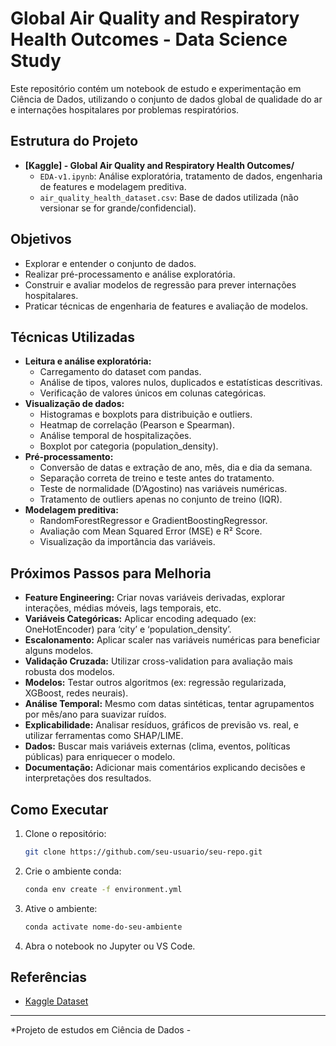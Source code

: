 # Global Air Quality and Respiratory Health Outcomes - Data Science Study

Este repositório contém um notebook de estudo e experimentação em Ciência de Dados, utilizando o conjunto de dados global de qualidade do ar e internações hospitalares por problemas respiratórios.

## Estrutura do Projeto

- **[Kaggle] - Global Air Quality and Respiratory Health Outcomes/**
  - `EDA-v1.ipynb`: Análise exploratória, tratamento de dados, engenharia de features e modelagem preditiva.
  - `air_quality_health_dataset.csv`: Base de dados utilizada (não versionar se for grande/confidencial).

## Objetivos

- Explorar e entender o conjunto de dados.
- Realizar pré-processamento e análise exploratória.
- Construir e avaliar modelos de regressão para prever internações hospitalares.
- Praticar técnicas de engenharia de features e avaliação de modelos.

## Técnicas Utilizadas

- **Leitura e análise exploratória:**
    - Carregamento do dataset com pandas.
    - Análise de tipos, valores nulos, duplicados e estatísticas descritivas.
    - Verificação de valores únicos em colunas categóricas.
- **Visualização de dados:**
    - Histogramas e boxplots para distribuição e outliers.
    - Heatmap de correlação (Pearson e Spearman).
    - Análise temporal de hospitalizações.
    - Boxplot por categoria (population_density).
- **Pré-processamento:**
    - Conversão de datas e extração de ano, mês, dia e dia da semana.
    - Separação correta de treino e teste antes do tratamento.
    - Teste de normalidade (D’Agostino) nas variáveis numéricas.
    - Tratamento de outliers apenas no conjunto de treino (IQR).
- **Modelagem preditiva:**
    - RandomForestRegressor e GradientBoostingRegressor.
    - Avaliação com Mean Squared Error (MSE) e R² Score.
    - Visualização da importância das variáveis.

## Próximos Passos para Melhoria

- **Feature Engineering:** Criar novas variáveis derivadas, explorar interações, médias móveis, lags temporais, etc.
- **Variáveis Categóricas:** Aplicar encoding adequado (ex: OneHotEncoder) para ‘city’ e ‘population_density’.
- **Escalonamento:** Aplicar scaler nas variáveis numéricas para beneficiar alguns modelos.
- **Validação Cruzada:** Utilizar cross-validation para avaliação mais robusta dos modelos.
- **Modelos:** Testar outros algoritmos (ex: regressão regularizada, XGBoost, redes neurais).
- **Análise Temporal:** Mesmo com datas sintéticas, tentar agrupamentos por mês/ano para suavizar ruídos.
- **Explicabilidade:** Analisar resíduos, gráficos de previsão vs. real, e utilizar ferramentas como SHAP/LIME.
- **Dados:** Buscar mais variáveis externas (clima, eventos, políticas públicas) para enriquecer o modelo.
- **Documentação:** Adicionar mais comentários explicando decisões e interpretações dos resultados.

## Como Executar

1. Clone o repositório:
    ```bash
    git clone https://github.com/seu-usuario/seu-repo.git
    ```
2. Crie o ambiente conda:
    ```bash
    conda env create -f environment.yml
    ```
3. Ative o ambiente:
    ```bash
    conda activate nome-do-seu-ambiente
    ```
4. Abra o notebook no Jupyter ou VS Code.

## Referências

- [Kaggle Dataset](https://www.kaggle.com/datasets/sagnik1511/car-insurance-data/data)

---

*Projeto de estudos em Ciência de Dados -